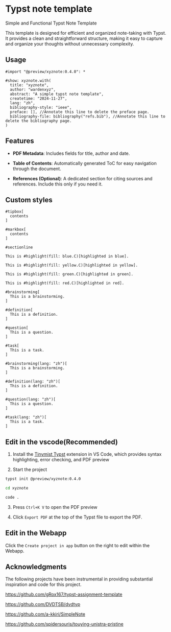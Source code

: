# Typst note template

Simple and Functional Typst Note Template

This template is designed for efficient and organized note-taking with Typst. It provides a clean and straightforward structure, making it easy to capture and organize your thoughts without unnecessary complexity.

## Usage

```typ
#import "@preview/xyznote:0.4.0": *

#show: xyznote.with(
  title: "xyznote",
  author: "wardenxyz",
  abstract: "A simple typst note template",
  createtime: "2024-11-27",
  lang: "zh",
  bibliography-style: "ieee",
  preface: [], //Annotate this line to delete the preface page.
  bibliography-file: bibliography("refs.bib"), //Annotate this line to delete the bibliography page.
)
```

## Features

- **PDF Metadata**: Includes fields for title, author and date.

- **Table of Contents**: Automatically generated ToC for easy navigation through the document.

- **References (Optional)**: A dedicated section for citing sources and references. Include this only if you need it.

## Custom styles

```typ
#tipbox[
  contents
]
```

```typ
#markbox[
  contents
]
```

```typ
#sectionline
```

```typ
This is #highlight(fill: blue.C)[highlighted in blue].

This is #highlight(fill: yellow.C)[highlighted in yellow].

This is #highlight(fill: green.C)[highlighted in green].

This is #highlight(fill: red.C)[highlighted in red].
```

```typ
#brainstorming[
  This is a brainstorming.
]
```

```typ
#definition[
  This is a definition.
]
```

```typ
#question[
  This is a question.
]
```

```typ
#task[
  This is a task.
]
```

```typ
#brainstorming(lang: "zh")[
  This is a brainstorming.
]
```

```typ
#definition(lang: "zh")[
  This is a definition.
]
```

```typ
#question(lang: "zh")[
  This is a question.
]
```

```typ
#task(lang: "zh")[
  This is a task.
]
```

## Edit in the vscode(Recommended)

1. Install the [Tinymist Typst](https://marketplace.visualstudio.com/items?itemName=myriad-dreamin.tinymist) extension in VS Code, which provides syntax highlighting, error checking, and PDF preview

2. Start the project

```bash
typst init @preview/xyznote:0.4.0
```

```bash
cd xyznote
```

```bash
code .
```

3. Press `Ctrl+K V` to open the PDF preview

4. Click `Export PDF` at the top of the Typst file to export the PDF.

## Edit in the Webapp

Click the `Create project in app` button on the right to edit within the Webapp.

## Acknowledgments

The following projects have been instrumental in providing substantial inspiration and code for this project.

https://github.com/gRox167/typst-assignment-template

https://github.com/DVDTSB/dvdtyp

https://github.com/a-kkiri/SimpleNote

https://github.com/spidersouris/touying-unistra-pristine